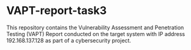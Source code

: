 # VAPT-report-task3
This repository contains the Vulnerability Assessment and Penetration Testing (VAPT) Report conducted on the target system with IP address 192.168.137.128 as part of a cybersecurity project.

